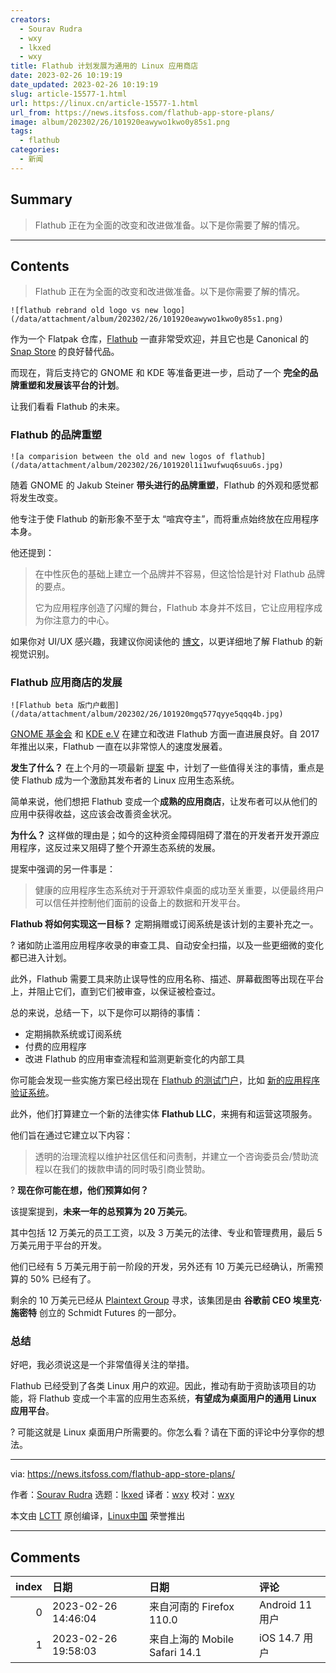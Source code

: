 ```yaml
---
creators:
  - Sourav Rudra
  - wxy
  - lkxed
  - wxy
title: Flathub 计划发展为通用的 Linux 应用商店
date: 2023-02-26 10:19:19
date_updated: 2023-02-26 10:19:19
slug: article-15577-1.html
url: https://linux.cn/article-15577-1.html
url_from: https://news.itsfoss.com/flathub-app-store-plans/
image: album/202302/26/101920eawywo1kwo0y85s1.png
tags:
  - flathub
categories:
  - 新闻
---
```


## Summary

> Flathub 正在为全面的改变和改进做准备。以下是你需要了解的情况。

***

<!-- more -->

## Contents

> 
> Flathub 正在为全面的改变和改进做准备。以下是你需要了解的情况。
> 
> 
> 

`![flathub rebrand old logo vs new logo](/data/attachment/album/202302/26/101920eawywo1kwo0y85s1.png)`

作为一个 Flatpak 仓库，[Flathub](https://flathub.org) 一直非常受欢迎，并且它也是 Canonical 的 [Snap Store](https://snapcraft.io/store) 的良好替代品。

而现在，背后支持它的 GNOME 和 KDE 等准备更进一步，启动了一个 **完全的品牌重塑和发展该平台的计划**。

让我们看看 Flathub 的未来。

### Flathub 的品牌重塑

`![a comparision between the old and new logos of flathub](/data/attachment/album/202302/26/101920l1i1wufwuq6suu6s.jpg)`

随着 GNOME 的 Jakub Steiner **带头进行的品牌重塑**，Flathub 的外观和感觉都将发生改变。

他专注于使 Flathub 的新形象不至于太 “喧宾夺主”，而将重点始终放在应用程序本身。

他还提到：

> 
> 在中性灰色的基础上建立一个品牌并不容易，但这恰恰是针对 Flathub 品牌的要点。
> 
> 
> 它为应用程序创造了闪耀的舞台，Flathub 本身并不炫目，它让应用程序成为你注意力的中心。
> 
> 
> 

如果你对 UI/UX 感兴趣，我建议你阅读他的 [博文](https://blog.jimmac.eu/2023/flathub-brand-refresh/)，以更详细地了解 Flathub 的新视觉识别。

### Flathub 应用商店的发展

`![Flathub beta 版门户截图](/data/attachment/album/202302/26/101920mgq577qyye5qqq4b.jpg)`

[GNOME 基金会](https://foundation.gnome.org) 和 [KDE e.V](https://ev.kde.org) 在建立和改进 Flathub 方面一直进展良好。自 2017 年推出以来，Flathub 一直在以非常惊人的速度发展着。

**发生了什么？** 在上个月的一项最新 [提案](https://github.com/PlaintextGroup/oss-virtual-incubator/blob/main/proposals/flathub-linux-app-store.md) 中，计划了一些值得关注的事情，重点是使 Flathub 成为一个激励其发布者的 Linux 应用生态系统。

简单来说，他们想把 Flathub 变成一个**成熟的应用商店**，让发布者可以从他们的应用中获得收益，这应该会改善资金状况。

**为什么？** 这样做的理由是；如今的这种资金障碍阻碍了潜在的开发者开发开源应用程序，这反过来又阻碍了整个开源生态系统的发展。

提案中强调的另一件事是：

> 
> 健康的应用程序生态系统对于开源软件桌面的成功至关重要，以便最终用户可以信任并控制他们面前的设备上的数据和开发平台。
> 
> 
> 

**Flathub 将如何实现这一目标？** 定期捐赠或订阅系统是该计划的主要补充之一。

?️ 诸如防止滥用应用程序收录的审查工具、自动安全扫描，以及一些更细微的变化都已进入计划。

此外，Flathub 需要工具来防止误导性的应用名称、描述、屏幕截图等出现在平台上，并阻止它们，直到它们被审查，以保证被检查过。

总的来说，总结一下，以下是你可以期待的事情：

* 定期捐款系统或订阅系统
* 付费的应用程序
* 改进 Flathub 的应用审查流程和监测更新变化的内部工具

你可能会发现一些实施方案已经出现在 [Flathub 的测试门户](https://beta.flathub.org/en-GB)，比如 [新的应用程序验证系统](https://news.itsfoss.com/verified-flatpak-apps/)。

此外，他们打算建立一个新的法律实体 **Flathub LLC**，来拥有和运营这项服务。

他们旨在通过它建立以下内容：

> 
> 透明的治理流程以维护社区信任和问责制，并建立一个咨询委员会/赞助流程以在我们的拨款申请的同时吸引商业赞助。
> 
> 
> 

? **现在你可能在想，他们预算如何？**

该提案提到，**未来一年的总预算为 20 万美元**。

其中包括 12 万美元的员工工资，以及 3 万美元的法律、专业和管理费用，最后 5 万美元用于平台的开发。

他们已经有 5 万美元用于前一阶段的开发，另外还有 10 万美元已经确认，所需预算的 50% 已经有了。

剩余的 10 万美元已经从 [Plaintext Group](https://www.plaintextgroup.com) 寻求，该集团是由 **谷歌前 CEO 埃里克·施密特** 创立的 Schmidt Futures 的一部分。

### 总结

好吧，我必须说这是一个非常值得关注的举措。

Flathub 已经受到了各类 Linux 用户的欢迎。因此，推动有助于资助该项目的功能，将 Flathub 变成一个丰富的应用生态系统，**有望成为桌面用户的通用 Linux 应用平台**。

? 可能这就是 Linux 桌面用户所需要的。你怎么看？请在下面的评论中分享你的想法。

---

via: <https://news.itsfoss.com/flathub-app-store-plans/>

作者：[Sourav Rudra](https://news.itsfoss.com/author/sourav/) 选题：[lkxed](https://github.com/lkxed/) 译者：[wxy](https://github.com/wxy) 校对：[wxy](https://github.com/wxy)

本文由 [LCTT](https://github.com/LCTT/TranslateProject) 原创编译，[Linux中国](https://linux.cn/) 荣誉推出

***

## Comments

|   index | 日期                | 日期                                        | 评论                                            |
|--------:|:--------------------|:--------------------------------------------|:------------------------------------------------|
|       0 | 2023-02-26 14:46:04 | 来自河南的 Firefox 110.0|Android 11 用户    | flathub可有国内镜像服务器？下载速度还是太慢了！ |
|       1 | 2023-02-26 19:58:03 | 来自上海的 Mobile Safari 14.1|iOS 14.7 用户 | 上海交大有一个。                                |
